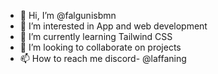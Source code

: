 - 👋 Hi, I’m @falgunisbmn
- 👀 I’m interested in App and web development
- 🌱 I’m currently learning Tailwind CSS
- 💞️ I’m looking to collaborate on projects
- 📫 How to reach me discord- @laffaning


<!---
falgunisbmn/falgunisbmn is a ✨ special ✨ repository because its `README.md` (this file) appears on your GitHub profile.
You can click the Preview link to take a look at your changes.
--->
